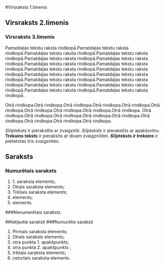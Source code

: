 #Virsraksts 1.limenis
## Virsraksts 2.limenis
### Virsraksts 3.limenis

Pamatdaļas tekstu raksta rindkopā.Pamatdaļas tekstu raksta rindkopā.Pamatdaļas tekstu raksta rindkopā.Pamatdaļas tekstu raksta rindkopā.Pamatdaļas tekstu raksta rindkopā.Pamatdaļas tekstu raksta rindkopā.Pamatdaļas tekstu raksta rindkopā.Pamatdaļas tekstu raksta rindkopā.Pamatdaļas tekstu raksta rindkopā.Pamatdaļas tekstu raksta rindkopā.Pamatdaļas tekstu raksta rindkopā.Pamatdaļas tekstu raksta rindkopā.Pamatdaļas tekstu raksta rindkopā.Pamatdaļas tekstu raksta rindkopā.Pamatdaļas tekstu raksta rindkopā.Pamatdaļas tekstu raksta rindkopā.Pamatdaļas tekstu raksta rindkopā.Pamatdaļas tekstu raksta rindkopā.

Otrā rindkopa.Otrā rindkopa.Otrā rindkopa.Otrā rindkopa.Otrā rindkopa.Otrā rindkopa.Otrā rindkopa.Otrā rindkopa.Otrā rindkopa.Otrā rindkopa.
Otrā rindkopa.Otrā rindkopa.Otrā rindkopa.Otrā rindkopa.Otrā rindkopa.Otrā rindkopa.Otrā rindkopa.Otrā rindkopa.Otrā rindkopa.

*Slīipteksts* ir pierakstīts ar zvaigznīti.
_Slīpteksts_ ir pierakstīts ar apakšsvitru.
**Trekains teksts** ir pieraksīts ar divam zvaigznītēm.
***Slīpteksts ir trekains*** ir pielietotas tris zvaigznites.

## Saraksts
### Numurētais saraksts 

1. 1\. saraksta elements;
2.  Otrais saraksta elements;
3.  Trēšais saraksta elements;
56. elements;
4. elements.

###Nenumerētais saraksts 





##Iekļautie saraksti
###Numurētie saraksti

1. Pirmais saraksta elements;
2. Otrais saraksts elements;
  1. otra punkta 1. apakšpunkts;
  2. otra punkta 2. apakšpunkts ;
3. trēšais saraksta elements;
4. ceturtais saraksta elements.